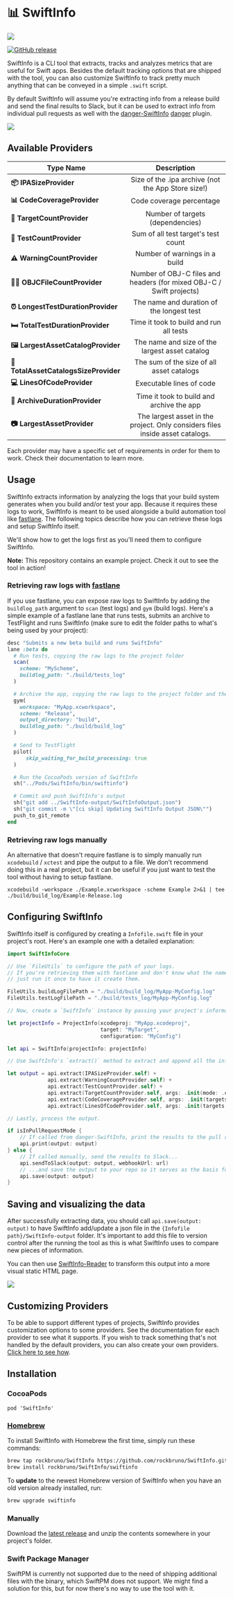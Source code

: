 # 📊 SwiftInfo

<img src="https://i.imgur.com/Y6z0xij.png">

[![GitHub release](https://img.shields.io/github/tag/rockbruno/SwiftInfo.svg)](https://github.com/rockbruno/SwiftInfo/releases)

SwiftInfo is a CLI tool that extracts, tracks and analyzes metrics that are useful for Swift apps. Besides the default tracking options that are shipped with the tool, you can also customize SwiftInfo to track pretty much anything that can be conveyed in a simple `.swift` script.

By default SwiftInfo will assume you're extracting info from a release build and send the final results to Slack, but it can be used to extract info from individual pull requests as well with the [danger-SwiftInfo](https://github.com/rockbruno/danger-SwiftInfo) [danger](https://github.com/danger/danger) plugin.

<img src="https://i.imgur.com/8kvEx5O.png">

## Available Providers

| **Type Name** | **Description** |
|---|:---:|
| **📦 IPASizeProvider**        | Size of the .ipa archive (not the App Store size!) |
| **📊 CodeCoverageProvider**        | Code coverage percentage |
| **👶 TargetCountProvider**        | Number of targets (dependencies) |
| **🎯 TestCountProvider**        | Sum of all test target's test count |
| **⚠️ WarningCountProvider**        | Number of warnings in a build |
| **🧙‍♂️ OBJCFileCountProvider**        | Number of OBJ-C files and headers (for mixed OBJ-C / Swift projects) |
| **⏰ LongestTestDurationProvider**        | The name and duration of the longest test |
| **🛏 TotalTestDurationProvider**        | Time it took to build and run all tests |
| **🖼 LargestAssetCatalogProvider**        | The name and size of the largest asset catalog |
| **🎨 TotalAssetCatalogsSizeProvider**        | The sum of the size of all asset catalogs |
| **💻 LinesOfCodeProvider**        | Executable lines of code |
| **🚚 ArchiveDurationProvider**        | Time it took to build and archive the app |
| **📷 LargestAssetProvider**        | The largest asset in the project. Only considers files inside asset catalogs. |

Each provider may have a specific set of requirements in order for them to work. Check their documentation to learn more.

## Usage

SwiftInfo extracts information by analyzing the logs that your build system generates when you build and/or test your app. Because it requires these logs to work, SwiftInfo is meant to be used alongside a build automation tool like [fastlane](https://github.com/fastlane/fastlane). The following topics describe how you can retrieve these logs and setup SwiftInfo itself.

We'll show how to get the logs first as you'll need them to configure SwiftInfo.

**Note:** This repository contains an example project. Check it out to see the tool in action!

### Retrieving raw logs with [fastlane](https://github.com/fastlane/fastlane)

If you use fastlane, you can expose raw logs to SwiftInfo by adding the `buildlog_path` argument to `scan` (test logs) and `gym` (build logs). Here's a simple example of a fastlane lane that runs tests, submits an archive to TestFlight and runs SwiftInfo (make sure to edit the folder paths to what's being used by your project):

```ruby
desc "Submits a new beta build and runs SwiftInfo"
lane :beta do
  # Run tests, copying the raw logs to the project folder
  scan(
    scheme: "MyScheme",
    buildlog_path: "./build/tests_log"
  )

  # Archive the app, copying the raw logs to the project folder and the .ipa to the /build folder
  gym(
    workspace: "MyApp.xcworkspace",
    scheme: "Release",
    output_directory: "build",
    buildlog_path: "./build/build_log"
  )

  # Send to TestFlight
  pilot(
      skip_waiting_for_build_processing: true
  )

  # Run the CocoaPods version of SwiftInfo
  sh("../Pods/SwiftInfo/bin/swiftinfo")

  # Commit and push SwiftInfo's output
  sh("git add ../SwiftInfo-output/SwiftInfoOutput.json")
  sh("git commit -m \"[ci skip] Updating SwiftInfo Output JSON\"")
  push_to_git_remote
end
```

### Retrieving raw logs manually

An alternative that doesn't require fastlane is to simply manually run `xcodebuild` / `xctest` and pipe the output to a file. We don't recommend doing this in a real project, but it can be useful if you just want to test the tool without having to setup fastlane.

```
xcodebuild -workspace ./Example.xcworkspace -scheme Example 2>&1 | tee ./build/build_log/Example-Release.log
```

## Configuring SwiftInfo

SwiftInfo itself is configured by creating a `Infofile.swift` file in your project's root. Here's an example one with a detailed explanation:

```swift
import SwiftInfoCore

// Use `FileUtils` to configure the path of your logs. 
// If you're retrieving them with fastlane and don't know what the name of the log files are going to be, 
// just run it once to have it create them.

FileUtils.buildLogFilePath = "./build/build_log/MyApp-MyConfig.log"
FileUtils.testLogFilePath = "./build/tests_log/MyApp-MyConfig.log"

// Now, create a `SwiftInfo` instance by passing your project's information.

let projectInfo = ProjectInfo(xcodeproj: "MyApp.xcodeproj",
                              target: "MyTarget",
                              configuration: "MyConfig")

let api = SwiftInfo(projectInfo: projectInfo)

// Use SwiftInfo's `extract()` method to extract and append all the information you want into a single property.

let output = api.extract(IPASizeProvider.self) +
             api.extract(WarningCountProvider.self) +
             api.extract(TestCountProvider.self) +
             api.extract(TargetCountProvider.self, args: .init(mode: .complainOnRemovals)) +
             api.extract(CodeCoverageProvider.self, args: .init(targets: ["NetworkModule", "MyApp"])) +
             api.extract(LinesOfCodeProvider.self, args: .init(targets: ["NetworkModule", "MyApp"]))

// Lastly, process the output.

if isInPullRequestMode {
    // If called from danger-SwiftInfo, print the results to the pull request
    api.print(output: output)
} else {
    // If called manually, send the results to Slack...
    api.sendToSlack(output: output, webhookUrl: url)
    // ...and save the output to your repo so it serves as the basis for new comparisons.
    api.save(output: output)
}
```

## Saving and visualizing the data

After successfully extracting data, you should call `api.save(output: output)` to have SwiftInfo add/update a json file in the `{Infofile path}/SwiftInfo-output` folder. It's important to add this file to version control after the running the tool as this is what SwiftInfo uses to compare new pieces of information.

You can then use [SwiftInfo-Reader](https://github.com/rockbruno/SwiftInfo-Reader) to transform this output into a more visual static HTML page.

<img src="https://i.imgur.com/62jNGdh.png">

## Customizing Providers

To be able to support different types of projects, SwiftInfo provides customization options to some providers. See the documentation for each provider to see what it supports.
If you wish to track something that's not handled by the default providers, you can also create your own providers. [Click here to see how](CREATING_CUSTOM_PROVIDERS.md).

## Installation

### CocoaPods

`pod 'SwiftInfo'`

### [Homebrew](https://brew.sh/)

To install SwiftInfo with Homebrew the first time, simply run these commands:

```bash
brew tap rockbruno/SwiftInfo https://github.com/rockbruno/SwiftInfo.git
brew install rockbruno/SwiftInfo/swiftinfo
```

To **update** to the newest Homebrew version of SwiftInfo when you have an old version already installed, run:

```bash
brew upgrade swiftinfo
```

### Manually

Download the [latest release](https://github.com/rockbruno/SwiftInfo/releases) and unzip the contents somewhere in your project's folder.

### Swift Package Manager

SwiftPM is currently not supported due to the need of shipping additional files with the binary, which SwiftPM does not support. We might find a solution for this, but for now there's no way to use the tool with it.
